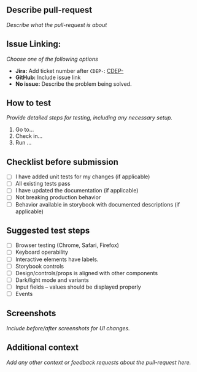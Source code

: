 ## **Describe pull-request**  
_Describe what the pull-request is about_

## **Issue Linking:**  
_Choose one of the following options_
- **Jira:** Add ticket number after `CDEP-`: [CDEP-](https://tegel.atlassian.net/browse/CDEP-)    
- **GitHub:** Include issue link  
- **No issue:** Describe the problem being solved.  

## **How to test**  
_Provide detailed steps for testing, including any necessary setup._
1. Go to...
2. Check in...
3. Run ...

## **Checklist before submission**
- [ ] I have added unit tests for my changes (if applicable)
- [ ] All existing tests pass
- [ ] I have updated the documentation (if applicable)
- [ ] Not breaking production behavior
- [ ] Behavior available in storybook with documented descriptions (if applicable)

## **Suggested test steps**
- [ ] Browser testing (Chrome, Safari, Firefox) 
- [ ] Keyboard operability
- [ ] Interactive elements have labels.
- [ ] Storybook controls
- [ ] Design/controls/props is aligned with other components 
- [ ] Dark/light mode and variants 
- [ ] Input fields – values should be displayed properly 
- [ ] Events

## **Screenshots**  
_Include before/after screenshots for UI changes._

## **Additional context**  
_Add any other context or feedback requests about the pull-request here._
